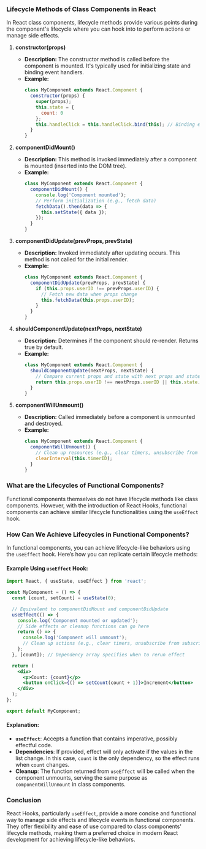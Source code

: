 ### Lifecycle Methods of Class Components in React

In React class components, lifecycle methods provide various points during the component's lifecycle where you can hook into to perform actions or manage side effects.

1. **constructor(props)**
   - **Description:** The constructor method is called before the component is mounted. It's typically used for initializing state and binding event handlers.
   - **Example:**
     ```jsx
     class MyComponent extends React.Component {
       constructor(props) {
         super(props);
         this.state = {
           count: 0
         };
         this.handleClick = this.handleClick.bind(this); // Binding event handler
       }
     }
     ```

2. **componentDidMount()**
   - **Description:** This method is invoked immediately after a component is mounted (inserted into the DOM tree).
   - **Example:**
     ```jsx
     class MyComponent extends React.Component {
       componentDidMount() {
         console.log('Component mounted');
         // Perform initialization (e.g., fetch data)
         fetchData().then(data => {
           this.setState({ data });
         });
       }
     }
     ```

3. **componentDidUpdate(prevProps, prevState)**
   - **Description:** Invoked immediately after updating occurs. This method is not called for the initial render.
   - **Example:**
     ```jsx
     class MyComponent extends React.Component {
       componentDidUpdate(prevProps, prevState) {
         if (this.props.userID !== prevProps.userID) {
           // Fetch new data when props change
           this.fetchData(this.props.userID);
         }
       }
     }
     ```

4. **shouldComponentUpdate(nextProps, nextState)**
   - **Description:** Determines if the component should re-render. Returns true by default.
   - **Example:**
     ```jsx
     class MyComponent extends React.Component {
       shouldComponentUpdate(nextProps, nextState) {
         // Compare current props and state with next props and state
         return this.props.userID !== nextProps.userID || this.state.count !== nextState.count;
       }
     }
     ```

5. **componentWillUnmount()**
   - **Description:** Called immediately before a component is unmounted and destroyed.
   - **Example:**
     ```jsx
     class MyComponent extends React.Component {
       componentWillUnmount() {
         // Clean up resources (e.g., clear timers, unsubscribe from events)
         clearInterval(this.timerID);
       }
     }
     ```

### What are the Lifecycles of Functional Components?

Functional components themselves do not have lifecycle methods like class components. However, with the introduction of React Hooks, functional components can achieve similar lifecycle functionalities using the `useEffect` hook.

### How Can We Achieve Lifecycles in Functional Components?

In functional components, you can achieve lifecycle-like behaviors using the `useEffect` hook. Here’s how you can replicate certain lifecycle methods:

#### Example Using `useEffect` Hook:

```jsx
import React, { useState, useEffect } from 'react';

const MyComponent = () => {
  const [count, setCount] = useState(0);

  // Equivalent to componentDidMount and componentDidUpdate
  useEffect(() => {
    console.log('Component mounted or updated');
    // Side effects or cleanup functions can go here
    return () => {
      console.log('Component will unmount');
      // Clean up actions (e.g., clear timers, unsubscribe from subscriptions)
    };
  }, [count]); // Dependency array specifies when to rerun effect

  return (
    <div>
      <p>Count: {count}</p>
      <button onClick={() => setCount(count + 1)}>Increment</button>
    </div>
  );
};

export default MyComponent;
```

#### Explanation:

- **`useEffect`**: Accepts a function that contains imperative, possibly effectful code.
- **Dependencies**: If provided, effect will only activate if the values in the list change. In this case, `count` is the only dependency, so the effect runs when `count` changes.
- **Cleanup**: The function returned from `useEffect` will be called when the component unmounts, serving the same purpose as `componentWillUnmount` in class components.

### Conclusion

React Hooks, particularly `useEffect`, provide a more concise and functional way to manage side effects and lifecycle events in functional components. They offer flexibility and ease of use compared to class components' lifecycle methods, making them a preferred choice in modern React development for achieving lifecycle-like behaviors.